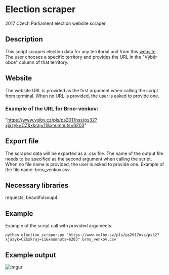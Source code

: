 # Election scraper
2017 Czech Parliament election website scraper

## Description

This script scrapes election data for any territorial unit from this [website](https://www.volby.cz/pls/ps2017nss/ps3?xjazyk=CZ). 
The user chooses a specific territory and provides the URL in the "Výběr obce" column of that territory.

## Website

The website URL is provided as the first argument when calling the script from terminal. 
When no URL is provided, the user is asked to provide one.
### Example of the URL for Brno-venkov: 
"https://www.volby.cz/pls/ps2017nss/ps32?xjazyk=CZ&xkraj=11&xnumnuts=6203"

## Export file

The scraped data will be exported as a .csv file.
The name of the output file needs to be specified as the second argument when calling the script.
When no file name is provided, the user is asked to provide one.
Example of the file name: brno_venkov.csv

## Necessary libraries

requests, beautifulsoup4

## Example

Example of the script call with provided arguments:
```
python election_scraper.py "https://www.volby.cz/pls/ps2017nss/ps32?xjazyk=CZ&xkraj=11&xnumnuts=6203" brno_venkov.csv
```

## Example output

![Imgur](https://imgur.com/Vn51b90.png)